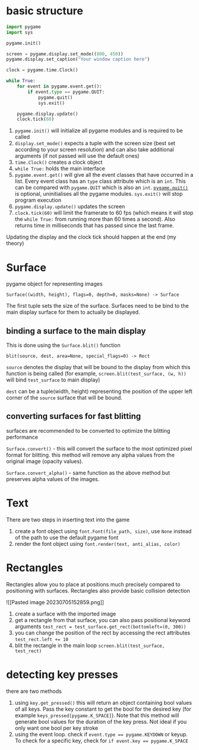 # basic structure 

```python 
import pygame 
import sys

pygame.init()

screen = pygame.display.set_mode((800, 450))
pygame.display.set_caption("Your window caption here")

clock = pygame.time.Clock()

while True: 
	for event in pygame.event.get(): 
		if event.type == pygame.QUIT: 
			pygame.quit()
			sys.exit()

	pygame.display.update()
	clock.tick(60)

```

1. `pygame.init()` will initialize all pygame modules and is required to be called
2. `display.set_mode()` expects a tuple with the screen size (best set according to your screen resolution) and can also take additional arguments (if not passed will use the default ones) 
3. `time.Clock()` creates a clock object
4. `while True:` holds the main interface 
5. `pygame.event.get()` will give all the event classes that have occurred in a list. Every event class has an `type` class attribute which is an `int`. This can be compared with `pygame.QUIT` which is also an `int`. [`pygame.quit()`](https://www.pygame.org/docs/ref/pygame.html?highlight=quit#pygame.quit) is optional, uninitialises all the pygame modules. `sys.exit()` will stop program execution
6. `pygame.display.update()` updates the screen 
7. `clock.tick(60)` will limit the framerate to 60 fps (which means it will stop the `while True:` from running more than 60 times a second). Also returns time in milliseconds that has passed since the last frame. 

Updating the display and the clock tick should happen at the end (my theory) 

# Surface

pygame object for representing images 

`Surface((width, height), flags=0, depth=0, masks=None) -> Surface`

The first tuple sets the size of the surface. Surfaces need to be bind to the main display surface for them to actually be displayed. 

## binding a surface to the main display 

This is done using the `Surface.blit()` function 

`blit(source, dest, area=None, special_flags=0) -> Rect` 

`source` denotes the display that will be bound to the display from which this function is being called (for example, `screen.blit(test_surface, (w, h))` will bind `test_surface` to main display)

`dest` can be a tuple(width, height) representing the position of the upper left corner of the `source` surface that will be bound. 

## converting surfaces for fast blitting

surfaces are recommended to be converted to optimize the blitting performance 

`Surface.convert()` - this will convert the surface to the most optimized pixel format for blitting. this method will remove any alpha values from the original image (opacity values). 

`Surface.convert_alpha()` - same function as the above method but preserves alpha values of the images. 

# Text 

There are two steps in inserting text into the game 
1. create a font object using `font.Font(file_path, size)`, use `None` instead of the path to use the default pygame font 
2. render the font object using `font.render(text, anti_alias, color)`

# Rectangles 

Rectangles allow you to place at positions much precisely compared to positioning with surfaces. Rectangles also provide basic collision detection 


![[Pasted image 20230705152859.png]]

1. create a surface with the imported image 
2. get a rectangle from that surface, you can also pass positional keyword arguments  `test_rect = test_surface.get_rect(bottomleft=(0, 300))`
3. you can change the position of the rect by accessing the rect attributes `test_rect.left += 10`
4. blit the rectangle in the main loop `screen.blit(test_surface, test_rect)`  

# detecting key presses 

there are two methods 

1. using `key.get_pressed()` this will return an object containing bool values of all keys. Pass the key constant to get the bool for the desired key (for example `keys_pressed[pygame.K_SPACE]`). Note that this method will generate bool values for the duration of the key press. Not ideal if you only want one bool per key stroke
2. using the event loop. check if `event.type == pygame.KEYDOWN`  or keyup. To check for a specific key, check for `if event.key == pygame.K_SPACE` 